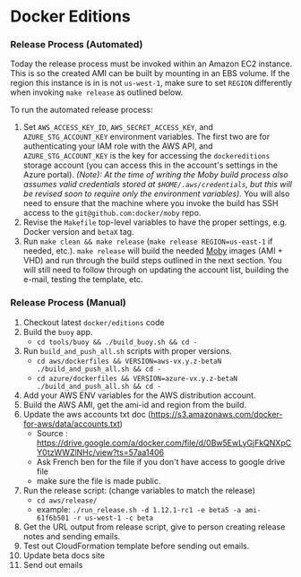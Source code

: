 # Docker Editions

### Release Process (Automated)

Today the release process must be invoked within an Amazon EC2 instance.  This
is so the created AMI can be built by mounting in an EBS volume.  If the region
this instance is in is not `us-west-1`, make sure to set `REGION` differently
when invoking `make release` as outlined below.

To run the automated release process:

1. Set `AWS_ACCESS_KEY_ID`, `AWS_SECRET_ACCESS_KEY`, and `AZURE_STG_ACCOUNT_KEY`
   environment variables.  The first two are for authenticating your IAM role
   with the AWS API, and `AZURE_STG_ACCOUNT_KEY` is the key for accessing the
   `dockereditions` storage account (you can access this in the account's settings
   in the Azure portal). _(Note): At the time of writing the Moby build process
   also assumes valid credentials stored at `$HOME/.aws/credentials`, but this will
   be revised soon to require only the environment variables)._  You will also
   need to ensure that the machine where you invoke the build has SSH access to
   the `git@github.com:docker/moby` repo.
2. Revise the `Makefile` top-level variables to have the proper settings, e.g.
   Docker version and `betaX` tag.
3. Run `make clean && make release` (`make release REGION=us-east-1` if needed,
   etc.).  `make release` will build the needed
   [Moby](https://github.com/docker/moby) images (AMI + VHD) and run through the
   build steps outlined in the next section.  You will still need to follow
   through on updating the account list, building the e-mail, testing the template,
   etc.

### Release Process (Manual)

1. Checkout latest `docker/editions` code
2. Build the `buoy` app.
    - `cd tools/buoy && ./build_buoy.sh && cd -`
3. Run `build_and_push_all.sh` scripts with proper versions.
    - `cd aws/dockerfiles && VERSION=aws-vx.y.z-betaN ./build_and_push_all.sh && cd -`
    - `cd azure/dockerfiles && VERSION=azure-vx.y.z-betaN ./build_and_push_all.sh && cd -`
4. Add your AWS ENV variables for the AWS distribution account.
5. Build the AWS AMI, get the ami-id and region from the build.
6. Update the aws accounts txt doc (https://s3.amazonaws.com/docker-for-aws/data/accounts.txt)
    - Source : https://drive.google.com/a/docker.com/file/d/0Bw5EwLyGjFkQNXpCY0tzWWZlNHc/view?ts=57aa1406
    - Ask French ben for the file if you don't have access to google drive file
    - make sure the file is made public.
7. Run the release script: (change variables to match the release)
    - `cd aws/release/`
    - example: `./run_release.sh -d 1.12.1-rc1 -e beta5 -a ami-61f6b501 -r us-west-1 -c beta`
8. Get the URL output from release script, give to person creating release notes and sending emails.
9. Test out CloudFormation template before sending out emails.
10. Update beta docs site
11. Send out emails
